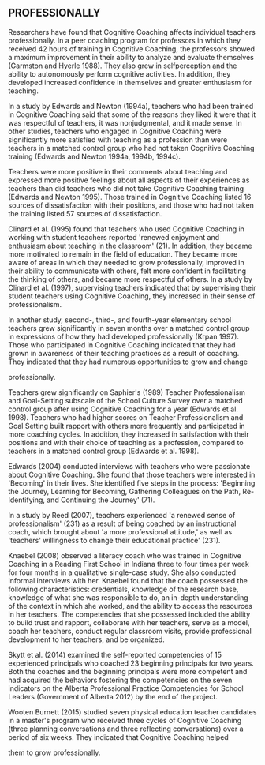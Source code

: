 ## PROFESSIONALLY

Researchers have found that Cognitive Coaching affects individual teachers professionally. In a peer coaching program for professors in which they received 42 hours of training in Cognitive Coaching, the professors showed a maximum improvement in their ability to analyze and evaluate themselves (Garmston and Hyerle 1988). They also grew in selfperception and the ability to autonomously perform cognitive activities. In addition, they developed increased confidence in themselves and greater enthusiasm for teaching.

In a study by Edwards and Newton (1994a), teachers who had been trained in Cognitive Coaching said that some of the reasons they liked it were that it was respectful of teachers, it was nonjudgmental, and it made sense. In other studies, teachers who engaged in Cognitive Coaching were significantly more satisfied with teaching as a profession than were teachers in a matched control group who had not taken Cognitive Coaching training (Edwards and Newton 1994a, 1994b, 1994c).

Teachers were more positive in their comments about teaching and expressed more positive feelings about all aspects of their experiences as teachers than did teachers who did not take Cognitive Coaching training (Edwards and Newton 1995). Those trained in Cognitive Coaching listed 16 sources of dissatisfaction with their positions, and those who had not taken the training listed 57 sources of dissatisfaction.

Clinard et al. (1995) found that teachers who used Cognitive Coaching in working with student teachers reported 'renewed enjoyment and enthusiasm about teaching in the classroom' (21). In addition, they became more motivated to remain in the field of education. They became more aware of areas in which they needed to grow professionally, improved in their ability to communicate with others, felt more confident in facilitating the thinking of others, and became more respectful of others. In a study by Clinard et al. (1997), supervising teachers indicated that by supervising their student teachers using Cognitive Coaching, they increased in their sense of professionalism.

In another study, second-, third-, and fourth-year elementary school teachers grew significantly in seven months over a matched control group in expressions of how they had developed professionally (Krpan 1997). Those who participated in Cognitive Coaching indicated that they had grown in awareness of their teaching practices as a result of coaching. They indicated that they had numerous opportunities to grow and change

professionally.

Teachers grew significantly on Saphier's (1989) Teacher Professionalism and Goal-Setting subscale of the School Culture Survey over a matched control group after using Cognitive Coaching for a year (Edwards et al. 1998). Teachers who had higher scores on Teacher Professionalism and Goal Setting built rapport with others more frequently and participated in more coaching cycles. In addition, they increased in satisfaction with their positions and with their choice of teaching as a profession, compared to teachers in a matched control group (Edwards et al. 1998).

Edwards (2004) conducted interviews with teachers who were passionate about Cognitive Coaching. She found that those teachers were interested in 'Becoming' in their lives. She identified five steps in the process: 'Beginning the Journey, Learning for Becoming, Gathering Colleagues on the Path, Re-Identifying, and Continuing the Journey' (71).

In a study by Reed (2007), teachers experienced 'a renewed sense of professionalism' (231) as a result of being coached by an instructional coach, which brought about 'a more professional attitude,' as well as 'teachers' willingness to change their educational practice' (231).

Knaebel (2008) observed a literacy coach who was trained in Cognitive Coaching in a Reading First School in Indiana three to four times per week for four months in a qualitative single-case study. She also conducted informal interviews with her. Knaebel found that the coach possessed the following characteristics: credentials, knowledge of the research base, knowledge of what she was responsible to do, an in-depth understanding of the context in which she worked, and the ability to access the resources in her teachers. The competencies that she possessed included the ability to build trust and rapport, collaborate with her teachers, serve as a model, coach her teachers, conduct regular classroom visits, provide professional development to her teachers, and be organized.

Skytt et al. (2014) examined the self-reported competencies of 15 experienced principals who coached 23 beginning principals for two years. Both the coaches and the beginning principals were more competent and had acquired the behaviors fostering the competencies on the seven indicators on the Alberta Professional Practice Competencies for School Leaders (Government of Alberta 2012) by the end of the project.

Wooten Burnett (2015) studied seven physical education teacher candidates in a master's program who received three cycles of Cognitive Coaching (three planning conversations and three reflecting conversations) over a period of six weeks. They indicated that Cognitive Coaching helped

them to grow professionally.